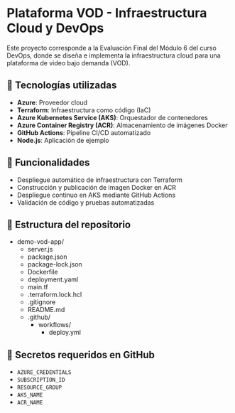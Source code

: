 # Plataforma VOD - Infraestructura Cloud y DevOps

Este proyecto corresponde a la Evaluación Final del Módulo 6 del curso DevOps, donde se diseña e implementa la infraestructura cloud para una plataforma de video bajo demanda (VOD).

## 🧱 Tecnologías utilizadas

- **Azure**: Proveedor cloud
- **Terraform**: Infraestructura como código (IaC)
- **Azure Kubernetes Service (AKS)**: Orquestador de contenedores
- **Azure Container Registry (ACR)**: Almacenamiento de imágenes Docker
- **GitHub Actions**: Pipeline CI/CD automatizado
- **Node.js**: Aplicación de ejemplo

## 🚀 Funcionalidades

- Despliegue automático de infraestructura con Terraform
- Construcción y publicación de imagen Docker en ACR
- Despliegue continuo en AKS mediante GitHub Actions
- Validación de código y pruebas automatizadas

## 📂 Estructura del repositorio

- demo-vod-app/
  - server.js  
  - package.json 
  - package-lock.json 
  - Dockerfile  
  - deployment.yaml  
  - main.tf    
  - .terraform.lock.hcl  
  - .gitignore  
  - README.md  
  - .github/
    - workflows/
      - deploy.yml

## 🔐 Secretos requeridos en GitHub

- `AZURE_CREDENTIALS`
- `SUBSCRIPTION_ID`
- `RESOURCE_GROUP`
- `AKS_NAME`
- `ACR_NAME`